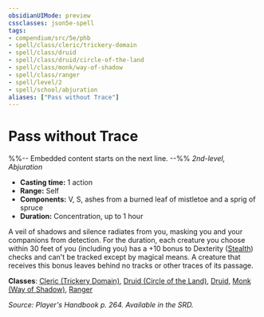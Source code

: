 ```yaml
---
obsidianUIMode: preview
cssclasses: json5e-spell
tags:
- compendium/src/5e/phb
- spell/class/cleric/trickery-domain
- spell/class/druid
- spell/class/druid/circle-of-the-land
- spell/class/monk/way-of-shadow
- spell/class/ranger
- spell/level/2
- spell/school/abjuration
aliases: ["Pass without Trace"]
---
```

# Pass without Trace
%%-- Embedded content starts on the next line. --%%
*2nd-level, Abjuration*  

- **Casting time:** 1 action
- **Range:** Self
- **Components:** V, S, ashes from a burned leaf of mistletoe and a sprig of spruce
- **Duration:** Concentration, up to 1 hour

A veil of shadows and silence radiates from you, masking you and your companions from detection. For the duration, each creature you choose within 30 feet of you (including you) has a +10 bonus to Dexterity ([Stealth](rules/skills.md#Stealth)) checks and can't be tracked except by magical means. A creature that receives this bonus leaves behind no tracks or other traces of its passage.

**Classes**: [Cleric (Trickery Domain)](compendium/classes/cleric-trickery-domain.md), [Druid (Circle of the Land)](compendium/classes/druid-circle-of-the-land.md), [Druid](compendium/classes/druid.md), [Monk (Way of Shadow)](compendium/classes/monk-way-of-shadow.md), [Ranger](compendium/classes/ranger.md)

*Source: Player's Handbook p. 264. Available in the SRD.*
